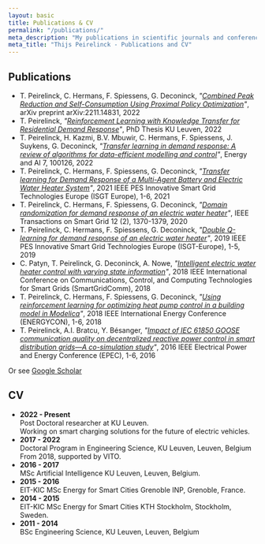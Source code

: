 ```yaml
---
layout: basic
title: Publications & CV
permalink: "/publications/"
meta_description: "My publications in scientific journals and conferences."
meta_title: "Thijs Peirelinck - Publications and CV"
---
```


## Publications

* T. Peirelinck, C. Hermans, F. Spiessens, G. Deconinck, *"<a href="https://arxiv.org/abs/2211.14831" target="\_blank">Combined Peak Reduction and Self-Consumption Using Proximal Policy Optimization</a>"*, arXiv preprint arXiv:2211.14831, 2022
* T. Peirelinck, *"<a href="https://lirias.kuleuven.be/3700338?limo=0" target="\_blank">Reinforcement Learning with Knowledge Transfer for Residential Demand Response</a>"*, PhD Thesis KU Leuven, 2022
* T. Peirelinck, H. Kazmi, B.V. Mbuwir, C. Hermans, F. Spiessens, J. Suykens, G. Deconinck, *"<a href="https://www.sciencedirect.com/science/article/pii/S2666546821000732" target="\_blank">Transfer learning in demand response: A review of algorithms for data-efficient modelling and control</a>"*, Energy and AI 7, 100126, 2022
* T. Peirelinck, C. Hermans, F. Spiessens, G. Deconinck, *"<a href="https://ieeexplore.ieee.org/abstract/document/9640081" target="\_blank">Transfer learning for Demand Response of a Multi-Agent Battery and Electric Water Heater System</a>"*, 2021 IEEE PES Innovative Smart Grid Technologies Europe (ISGT Europe), 1-6, 2021
* T. Peirelinck, C. Hermans, F. Spiessens, G. Deconinck, *"<a href="https://ieeexplore.ieee.org/abstract/document/9201065" target="\_blank">Domain randomization for demand response of an electric water heater</a>"*, IEEE Transactions on Smart Grid 12 (2), 1370-1379, 2020
* T. Peirelinck, C. Hermans, F. Spiessens, G. Deconinck, *"<a href="https://ieeexplore.ieee.org/abstract/document/8905776" target="\_blank">Double Q-learning for demand response of an electric water heater</a>"*, 2019 IEEE PES Innovative Smart Grid Technologies Europe (ISGT-Europe), 1-5, 2019
* C. Patyn, T. Peirelinck, G. Deconinck, A. Nowe, *"<a href="https://ieeexplore.ieee.org/abstract/document/8587453" target="\_blank">Intelligent electric water heater control with varying state information</a>"*, 2018 IEEE International Conference on Communications, Control, and Computing Technologies for Smart Grids (SmartGridComm), 2018
* T. Peirelinck, C. Hermans, F. Spiessens, G. Deconinck, *"<a href="https://ieeexplore.ieee.org/abstract/document/8398832" target="\_blank">Using reinforcement learning for optimizing heat pump control in a building model in Modelica</a>"*, 2018 IEEE International Energy Conference (ENERGYCON), 1-6, 2018
* T. Peirelinck, A.I. Bratcu, Y. Bésanger, *"<a href="https://ieeexplore.ieee.org/abstract/document/8398832" target="\_blank">Impact of IEC 61850 GOOSE communication quality on decentralized reactive power control in smart distribution grids—A co-simulation study</a>"*, 2016 IEEE Electrical Power and Energy Conference (EPEC), 1-6, 2016 <br>

Or see <a href="https://scholar.google.com/citations?user=Zfy4dswAAAAJ&hl=en" target="\_blank">Google Scholar</a>

## CV

* **2022 - Present**<br>
  Post Doctoral researcher at KU Leuven. <br>
  Working on smart charging solutions for the future of electric vehicles.
* **2017 - 2022**<br>
  Doctoral Program in Engineering Science, KU Leuven, Leuven, Belgium <br>
  From 2018, supported by VITO.
* **2016 - 2017**<br>
  MSc Artificial Intelligence KU Leuven, Leuven, Belgium.
* **2015 - 2016**<br>
  EIT-KIC MSc Energy for Smart Cities Grenoble INP, Grenoble, France.
* **2014 - 2015**<br>
  EIT-KIC MSc Energy for Smart Cities KTH Stockholm, Stockholm, Sweden.
* **2011 - 2014**<br>
  BSc Engineering Science, KU Leuven, Leuven, Belgium